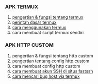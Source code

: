 
### APK TERMUX ###
1. [pengertian & fungsi tentang termux](https://github.com/PahrulXD/pahrulxd.github.io/tree/main/termux)
2. [perintah dasar termux](https://github.com/PahrulXD/pahrulxd.github.io/tree/main/perintah-dasar-termux)
3. [cara menggunakan termux](https://github.com/PahrulXD/pahrulxd.github.io/blob/main/tutorial-termux/README.md)
4. cara membuat script termux sendiri

### APK HTTP CUSTOM ###
1. pengertian & fungsi tentang http custom
2. pengertian tentang config http custom
3. cara membuat config http custom
4. [cara membuat akun SSH di situs fastssh](https://github.com/PahrulXD/pahrulxd.github.io/blob/main/ssh/README.md)
6. [cara mencari bug host via termux](https://github.com/PahrulXD/pahrulxd.github.io/tree/main/bug-host)
